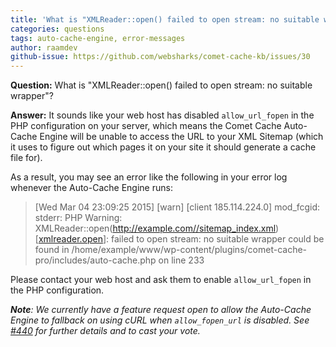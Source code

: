 ```yaml
---
title: 'What is "XMLReader::open() failed to open stream: no suitable wrapper"?'
categories: questions
tags: auto-cache-engine, error-messages
author: raamdev
github-issue: https://github.com/websharks/comet-cache-kb/issues/30
---
```

**Question:** What is "XMLReader::open() failed to open stream: no suitable wrapper"?

**Answer:** It sounds like your web host has disabled `allow_url_fopen` in the PHP configuration on your server, which means the Comet Cache Auto-Cache Engine will be unable to access the URL to your XML Sitemap (which it uses to figure out which pages it on your site it should generate a cache file for).

As a result, you may see an error like the following in your error log whenever the Auto-Cache Engine runs:

> [Wed Mar 04 23:09:25 2015] [warn] [client 185.114.224.0] mod_fcgid: stderr: PHP Warning: XMLReader::open(http://example.com//sitemap_index.xml) [<a href='xmlreader.open'>xmlreader.open</a>]: failed to open stream: no suitable wrapper could be found in /home/example/www/wp-content/plugins/comet-cache-pro/includes/auto-cache.php on line 233

Please contact your web host and ask them to enable `allow_url_fopen` in the PHP configuration.

_**Note**: We currently have a feature request open to allow the Auto-Cache Engine to fallback on using cURL when `allow_fopen_url` is disabled. See [#440](https://github.com/websharks/comet-cache/issues/440) for further details and to cast your vote._
